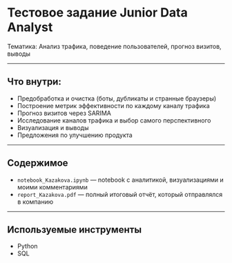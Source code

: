 # Тестовое задание Junior Data Analyst

Тематика: Анализ трафика, поведение пользователей, прогноз визитов, выводы

---

## Что внутри:

- Предобработка и очистка (боты, дубликаты и странные браузеры)
- Построение метрик эффективности по каждому каналу трафика
- Прогноз визитов через SARIMA
- Исследование каналов трафика и выбор самого перспективного
- Визуализация и выводы
- Предложения по улучшению продукта

---

## Содержимое

- `notebook_Kazakova.ipynb` — notebook с аналитикой, визуализациями и моими комментариями
- `report_Kazakova.pdf` — полный итоговый отчёт, который отправлялся в компанию

---

## Используемые инструменты

- Python
- SQL

